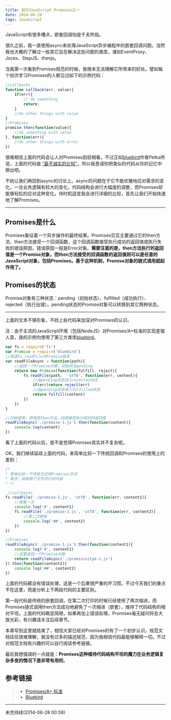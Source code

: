 ```yaml
---
title: 初识JavaScript Promises之一
date: 2014-06-28
tags: JavaScript
---
```


JavaScript有很多槽点，嵌套回调怕是千夫所指。

很久之前，我一直使用async来处理JavaScript异步编程中的嵌套回调问题。当然我也大概的了解过一些其它旨在解决这些问题的类库，诸如EventProxy、Jscex、StepJS、thenjs。

当我第一次看到Promises规范的时候，我根本无法理解它所带来的好处。譬如每个初次学习Promises的人都见过如下的示例代码：
```javascript
//callbacks
function callback(err, value){
	if(err){
		// do something
		return;
	}
	//do other things with value
}
//Promises
promise.then(function(value){
	//do something with value
}, function(err){
	//do other things with error
})
```
很难相信上面的代码会让人对Promises刮目相看。不过正如[bluebird](https://github.com/petkaantonov/bluebird)作者Petka所说，上面的代码是
[“最不诚实的比较”](https://twitter.com/PetkaAntonov/status/475274392461910016)。所以我恳请你把类似的代码从你的记忆中擦出吧。

不妨让我们再回到async的讨论上。async的问题在于它不能优雅地应对需求的变化，一旦业务逻辑有较大的变化，代码结构会进行大幅度的调整，而Promises却能够轻松的应对这种变化。待时机适宜我会进行详细的比较，首先让我们开始快速地了解Promises。

------

## Promises是什么
Promises象征着一个异步操作的最终结果。Promises交互主要通过它的then方法，then方法接受一个回调函数，这个回调函数接受执行成功的返回值或执行失败的错误原因，错误原因一般是Error对象。**需要注意的是，then方法执行的返回值是一个Promise对象，而then方法接受的回调函数的返回值则可以是任意的JavaScript对象，包括Promises。基于这种机制，Promise对象的链式调用就起作用了。**
## Promises的状态
Promise对象有三种状态：pending（初始状态）、fulfilled（成功执行）、rejected（执行出错）。pending状态的Promise对象可以转换到其它两种状态。

------
 上面的文本不够形象，不妨上些代码来加深对Promises的认识。

注：由于主流的JavaScript环境（包括NodeJS）对Promises/A+标准的实现差强人意，我的示例均使用了第三方类库[bluebird](https://github.com/petkaantonov/bluebird)。

```javascript
var fs = require('fs')
var Promise = require('bluebird')
//改造fs.readFile为Promise版本
var readFileAsync = function(path){
	//返回一个Promise对象，初始状态pending
	return new Promise(function(fulfill, reject){
		fs.readFile(path,  'utf8', function(err, content){
			//由pending状态进入rejected状态
			if(err)return reject(err)
			//由pending状态进入fulfilled状态
			return fulfill(content)
		})
	})
}

//开始使用，调用其then方法，回调接受执行成功的返回值
readFileAsync('./promise-1.js').then(function(content){
	console.log(content)
})
```
看了上面的代码以后，是不是觉得Promises其实并不复杂呢。

OK，我们继续延续上面的代码，来简单比较一下传统回调和Promises的使用上的差别：
```javascript
/*
* 简单比较一下传统方式和Promises方式
* 需求：读取两个文件并打印内容
* */

 //callbacks
fs.readFile('./promise-1.js', 'utf8', function(err, content1){
	//嵌套一次
	console.log('#', content1)
	fs.readFile('./promise-1.js', 'utf8', function(err, content2){
 		//第二次嵌套
		console.log('##', content2)
	})
})

//Promises
readFileAsync('./promise-1.js').then(function(content1){
	console.log('#', content1)
	//这里返回一个Promise对象
	return readFileAsync('./promiscuitye-1.js')
}).then(function(content2){
	console.log('##', content2)
})
```
上面的代码都没有错误处理，这是一个后果很严重的坏习惯。不过今天我们的重点不在这里，而是分析上下两段代码的主要区别。

第一段代码是传统的嵌套回调，在第二次打印的时候已经使用了两次缩进，而Promises链式调用then方法成功地避免了一次缩进（嵌套），维持了代码结构的相对平坦。上面的代码略显简陋，如果再加上错误处理，Promises毫无疑问将会大放光彩，有兴趣请关注后续章节。

本章写到这里就结束了，相信大家已经对Promises的有了一个初步认识。规范文档往往很难理解，我没有过多的描述规范，因为我相信代码最能够解释一切。不过对规范文档有兴趣的可以自行阅读参考链接。

最后我想强调的一点就是：**Promises这种维持代码结构平坦的魔力在业务逻辑复杂多变的情况下是非常有用的**。

## 参考链接
> * [Promises/A+ 标准](https://github.com/promises-aplus/promises-spec)
> * [Bluebird](https://github.com/petkaantonov/bluebird)

------

未完待续(2014-06-28 00:59)
